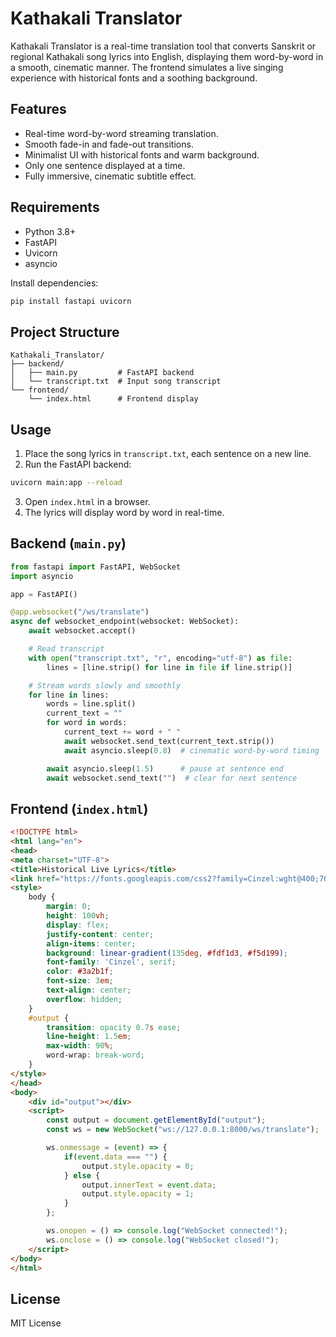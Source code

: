 # Kathakali Translator

Kathakali Translator is a real-time translation tool that converts Sanskrit or regional Kathakali song lyrics into English, displaying them word-by-word in a smooth, cinematic manner. The frontend simulates a live singing experience with historical fonts and a soothing background.

## Features

- Real-time word-by-word streaming translation.
- Smooth fade-in and fade-out transitions.
- Minimalist UI with historical fonts and warm background.
- Only one sentence displayed at a time.
- Fully immersive, cinematic subtitle effect.

## Requirements

- Python 3.8+
- FastAPI
- Uvicorn
- asyncio

Install dependencies:
```bash
pip install fastapi uvicorn
```

## Project Structure

```
Kathakali_Translator/
├── backend/
│   ├── main.py         # FastAPI backend
│   └── transcript.txt  # Input song transcript
└── frontend/
    └── index.html      # Frontend display
```

## Usage

1. Place the song lyrics in `transcript.txt`, each sentence on a new line.
2. Run the FastAPI backend:
```bash
uvicorn main:app --reload
```
3. Open `index.html` in a browser.
4. The lyrics will display word by word in real-time.

## Backend (`main.py`)

```python
from fastapi import FastAPI, WebSocket
import asyncio

app = FastAPI()

@app.websocket("/ws/translate")
async def websocket_endpoint(websocket: WebSocket):
    await websocket.accept()

    # Read transcript
    with open("transcript.txt", "r", encoding="utf-8") as file:
        lines = [line.strip() for line in file if line.strip()]

    # Stream words slowly and smoothly
    for line in lines:
        words = line.split()
        current_text = ""
        for word in words:
            current_text += word + " "
            await websocket.send_text(current_text.strip())
            await asyncio.sleep(0.8)  # cinematic word-by-word timing

        await asyncio.sleep(1.5)      # pause at sentence end
        await websocket.send_text("")  # clear for next sentence
```

## Frontend (`index.html`)

```html
<!DOCTYPE html>
<html lang="en">
<head>
<meta charset="UTF-8">
<title>Historical Live Lyrics</title>
<link href="https://fonts.googleapis.com/css2?family=Cinzel:wght@400;700&display=swap" rel="stylesheet">
<style>
    body {
        margin: 0;
        height: 100vh;
        display: flex;
        justify-content: center;
        align-items: center;
        background: linear-gradient(135deg, #fdf1d3, #f5d199);
        font-family: 'Cinzel', serif;
        color: #3a2b1f;
        font-size: 3em;
        text-align: center;
        overflow: hidden;
    }
    #output {
        transition: opacity 0.7s ease;
        line-height: 1.5em;
        max-width: 90%;
        word-wrap: break-word;
    }
</style>
</head>
<body>
    <div id="output"></div>
    <script>
        const output = document.getElementById("output");
        const ws = new WebSocket("ws://127.0.0.1:8000/ws/translate");

        ws.onmessage = (event) => {
            if(event.data === "") {
                output.style.opacity = 0;
            } else {
                output.innerText = event.data;
                output.style.opacity = 1;
            }
        };

        ws.onopen = () => console.log("WebSocket connected!");
        ws.onclose = () => console.log("WebSocket closed!");
    </script>
</body>
</html>
```

## License

MIT License

